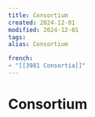 ```yaml
---
title: Consortium
created: 2024-12-01
modified: 2024-12-01
tags: 
alias: Consortium

french:
- "[[3981 Consortia]]"
---
```

# Consortium
